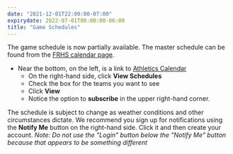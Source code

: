 ```yaml
---
date: "2021-12-01T22:00:00-07:00"
expirydate: 2022-07-01T00:00:00-06:00
title: "Game Schedules"
---
```


The game schedule is now partially available. The master schedule can be found
from the [FRHS calendar page][frh-schedules].

<!--more-->

* Near the bottom, on the left, is a link to [Athletics Calendar][athletic
  schedules]
    * On the right-hand side, click **View Schedules**
    * Check the box for the teams you want to see
    * Click **View**
    * Notice the option to **subscribe** in the upper right-hand corner.

The schedule is subject to change as weather conditions and other circumstances
dictate. We recommend you sign up for notifications using the **Notify Me**
button on the right-hand side. Click it and then create your account. *Note: Do
not use the "Login" button below the "Notify Me" button because that appears to
be something different*

[frh-schedules]: https://frh.psdschools.org/about-our-school/calendars-schedules
[athletic schedules]: http://www.frontrangeleague.org/g5-bin/client.cgi?G5genie=812&school_id=5
